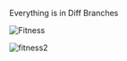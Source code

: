 Everything is in Diff Branches

![Fitness](https://github.com/user-attachments/assets/64f18c64-1ca2-43c2-b809-95775f32faed)

![fitness2](https://github.com/user-attachments/assets/3cf7ae2a-3ecc-473b-a01c-fba00b4467cb)
